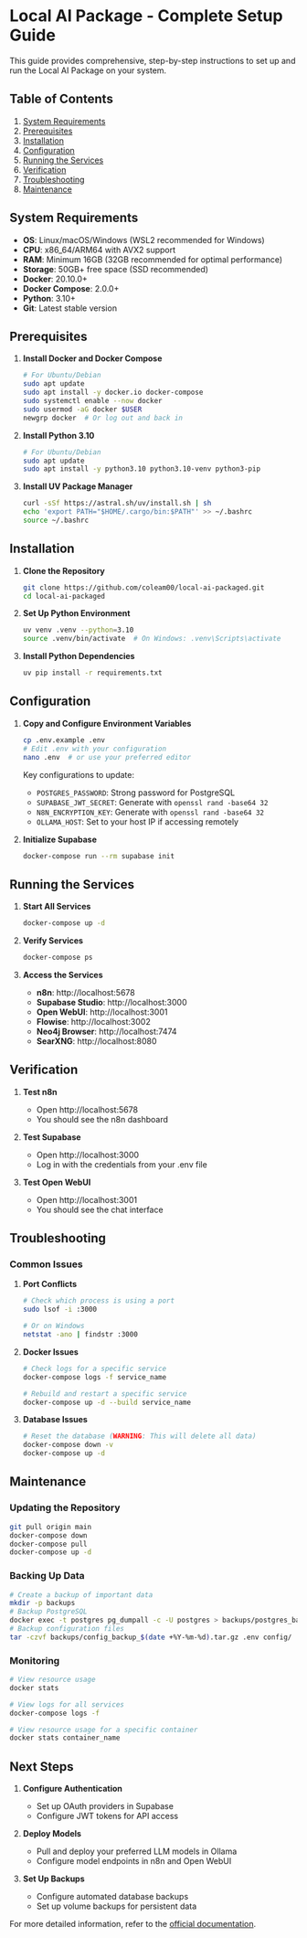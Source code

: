 # Local AI Package - Complete Setup Guide

This guide provides comprehensive, step-by-step instructions to set up and run the Local AI Package on your system.

## Table of Contents
1. [System Requirements](#system-requirements)
2. [Prerequisites](#prerequisites)
3. [Installation](#installation)
4. [Configuration](#configuration)
5. [Running the Services](#running-the-services)
6. [Verification](#verification)
7. [Troubleshooting](#troubleshooting)
8. [Maintenance](#maintenance)

## System Requirements

- **OS**: Linux/macOS/Windows (WSL2 recommended for Windows)
- **CPU**: x86_64/ARM64 with AVX2 support
- **RAM**: Minimum 16GB (32GB recommended for optimal performance)
- **Storage**: 50GB+ free space (SSD recommended)
- **Docker**: 20.10.0+
- **Docker Compose**: 2.0.0+
- **Python**: 3.10+
- **Git**: Latest stable version

## Prerequisites

1. **Install Docker and Docker Compose**
   ```bash
   # For Ubuntu/Debian
   sudo apt update
   sudo apt install -y docker.io docker-compose
   sudo systemctl enable --now docker
   sudo usermod -aG docker $USER
   newgrp docker  # Or log out and back in
   ```

2. **Install Python 3.10**
   ```bash
   # For Ubuntu/Debian
   sudo apt update
   sudo apt install -y python3.10 python3.10-venv python3-pip
   ```

3. **Install UV Package Manager**
   ```bash
   curl -sSf https://astral.sh/uv/install.sh | sh
   echo 'export PATH="$HOME/.cargo/bin:$PATH"' >> ~/.bashrc
   source ~/.bashrc
   ```

## Installation

1. **Clone the Repository**
   ```bash
   git clone https://github.com/coleam00/local-ai-packaged.git
   cd local-ai-packaged
   ```

2. **Set Up Python Environment**
   ```bash
   uv venv .venv --python=3.10
   source .venv/bin/activate  # On Windows: .venv\Scripts\activate
   ```

3. **Install Python Dependencies**
   ```bash
   uv pip install -r requirements.txt
   ```

## Configuration

1. **Copy and Configure Environment Variables**
   ```bash
   cp .env.example .env
   # Edit .env with your configuration
   nano .env  # or use your preferred editor
   ```

   Key configurations to update:
   - `POSTGRES_PASSWORD`: Strong password for PostgreSQL
   - `SUPABASE_JWT_SECRET`: Generate with `openssl rand -base64 32`
   - `N8N_ENCRYPTION_KEY`: Generate with `openssl rand -base64 32`
   - `OLLAMA_HOST`: Set to your host IP if accessing remotely

2. **Initialize Supabase**
   ```bash
   docker-compose run --rm supabase init
   ```

## Running the Services

1. **Start All Services**
   ```bash
   docker-compose up -d
   ```

2. **Verify Services**
   ```bash
   docker-compose ps
   ```

3. **Access the Services**
   - **n8n**: http://localhost:5678
   - **Supabase Studio**: http://localhost:3000
   - **Open WebUI**: http://localhost:3001
   - **Flowise**: http://localhost:3002
   - **Neo4j Browser**: http://localhost:7474
   - **SearXNG**: http://localhost:8080

## Verification

1. **Test n8n**
   - Open http://localhost:5678
   - You should see the n8n dashboard

2. **Test Supabase**
   - Open http://localhost:3000
   - Log in with the credentials from your .env file

3. **Test Open WebUI**
   - Open http://localhost:3001
   - You should see the chat interface

## Troubleshooting

### Common Issues

1. **Port Conflicts**
   ```bash
   # Check which process is using a port
   sudo lsof -i :3000
   
   # Or on Windows
   netstat -ano | findstr :3000
   ```

2. **Docker Issues**
   ```bash
   # Check logs for a specific service
   docker-compose logs -f service_name
   
   # Rebuild and restart a specific service
   docker-compose up -d --build service_name
   ```

3. **Database Issues**
   ```bash
   # Reset the database (WARNING: This will delete all data)
   docker-compose down -v
   docker-compose up -d
   ```

## Maintenance

### Updating the Repository

```bash
git pull origin main
docker-compose down
docker-compose pull
docker-compose up -d
```

### Backing Up Data

```bash
# Create a backup of important data
mkdir -p backups
# Backup PostgreSQL
docker exec -t postgres pg_dumpall -c -U postgres > backups/postgres_backup_$(date +%Y-%m-%d).sql
# Backup configuration files
tar -czvf backups/config_backup_$(date +%Y-%m-%d).tar.gz .env config/
```

### Monitoring

```bash
# View resource usage
docker stats

# View logs for all services
docker-compose logs -f

# View resource usage for a specific container
docker stats container_name
```

## Next Steps

1. **Configure Authentication**
   - Set up OAuth providers in Supabase
   - Configure JWT tokens for API access

2. **Deploy Models**
   - Pull and deploy your preferred LLM models in Ollama
   - Configure model endpoints in n8n and Open WebUI

3. **Set Up Backups**
   - Configure automated database backups
   - Set up volume backups for persistent data

For more detailed information, refer to the [official documentation](https://github.com/coleam00/local-ai-packaged/tree/main/docs).
